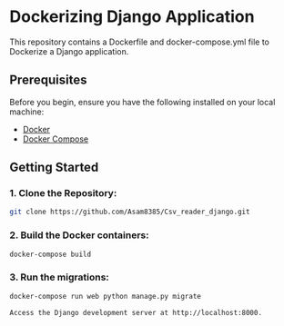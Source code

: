 # Dockerizing Django Application

This repository contains a Dockerfile and docker-compose.yml file to Dockerize a Django application.

## Prerequisites

Before you begin, ensure you have the following installed on your local machine:

- [Docker](https://docs.docker.com/get-docker/)
- [Docker Compose](https://docs.docker.com/compose/install/)

## Getting Started

### 1. Clone the Repository:

```bash
git clone https://github.com/Asam8385/Csv_reader_django.git
```


### 2. Build the Docker containers:
```bash
docker-compose build
```

### 3. Run the migrations:
```bash
docker-compose run web python manage.py migrate
```

```
Access the Django development server at http://localhost:8000.








